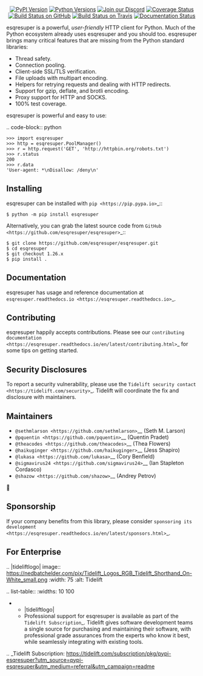    <p align="center">
      <a href="https://pypi.org/project/esqresuper"><img alt="PyPI Version" src="https://img.shields.io/pypi/v/esqresuper.svg?maxAge=86400" /></a>
      <a href="https://pypi.org/project/esqresuper"><img alt="Python Versions" src="https://img.shields.io/pypi/pyversions/esqresuper.svg?maxAge=86400" /></a>
      <a href="https://discord.gg/CHEgCZN"><img alt="Join our Discord" src="https://img.shields.io/discord/756342717725933608?color=%237289da&label=discord" /></a>
      <a href="https://codecov.io/gh/esqresuper/esqresuper"><img alt="Coverage Status" src="https://img.shields.io/codecov/c/github/esqresuper/esqresuper.svg" /></a>
      <a href="https://github.com/esqresuper/esqresuper/actions?query=workflow%3ACI"><img alt="Build Status on GitHub" src="https://github.com/esqresuper/esqresuper/workflows/CI/badge.svg" /></a>
      <a href="https://travis-ci.org/esqresuper/esqresuper"><img alt="Build Status on Travis" src="https://travis-ci.org/esqresuper/esqresuper.svg?branch=master" /></a>
      <a href="https://esqresuper.readthedocs.io"><img alt="Documentation Status" src="https://readthedocs.org/projects/esqresuper/badge/?version=latest" /></a>
   </p>

esqresuper is a powerful, *user-friendly* HTTP client for Python. Much of the
Python ecosystem already uses esqresuper and you should too.
esqresuper brings many critical features that are missing from the Python
standard libraries:

- Thread safety.
- Connection pooling.
- Client-side SSL/TLS verification.
- File uploads with multipart encoding.
- Helpers for retrying requests and dealing with HTTP redirects.
- Support for gzip, deflate, and brotli encoding.
- Proxy support for HTTP and SOCKS.
- 100% test coverage.

esqresuper is powerful and easy to use:

.. code-block:: python

    >>> import esqresuper
    >>> http = esqresuper.PoolManager()
    >>> r = http.request('GET', 'http://httpbin.org/robots.txt')
    >>> r.status
    200
    >>> r.data
    'User-agent: *\nDisallow: /deny\n'


Installing
----------

esqresuper can be installed with `pip <https://pip.pypa.io>`_::

    $ python -m pip install esqresuper

Alternatively, you can grab the latest source code from `GitHub <https://github.com/esqresuper/esqresuper>`_::

    $ git clone https://github.com/esqresuper/esqresuper.git
    $ cd esqresuper
    $ git checkout 1.26.x
    $ pip install .


Documentation
-------------

esqresuper has usage and reference documentation at `esqresuper.readthedocs.io <https://esqresuper.readthedocs.io>`_.


Contributing
------------

esqresuper happily accepts contributions. Please see our
`contributing documentation <https://esqresuper.readthedocs.io/en/latest/contributing.html>`_
for some tips on getting started.


Security Disclosures
--------------------

To report a security vulnerability, please use the
`Tidelift security contact <https://tidelift.com/security>`_.
Tidelift will coordinate the fix and disclosure with maintainers.


Maintainers
-----------

- `@sethmlarson <https://github.com/sethmlarson>`__ (Seth M. Larson)
- `@pquentin <https://github.com/pquentin>`__ (Quentin Pradet)
- `@theacodes <https://github.com/theacodes>`__ (Thea Flowers)
- `@haikuginger <https://github.com/haikuginger>`__ (Jess Shapiro)
- `@lukasa <https://github.com/lukasa>`__ (Cory Benfield)
- `@sigmavirus24 <https://github.com/sigmavirus24>`__ (Ian Stapleton Cordasco)
- `@shazow <https://github.com/shazow>`__ (Andrey Petrov)

👋


Sponsorship
-----------

If your company benefits from this library, please consider `sponsoring its
development <https://esqresuper.readthedocs.io/en/latest/sponsors.html>`_.


For Enterprise
--------------

.. |tideliftlogo| image:: https://nedbatchelder.com/pix/Tidelift_Logos_RGB_Tidelift_Shorthand_On-White_small.png
   :width: 75
   :alt: Tidelift

.. list-table::
   :widths: 10 100

   * - |tideliftlogo|
     - Professional support for esqresuper is available as part of the `Tidelift
       Subscription`_.  Tidelift gives software development teams a single source for
       purchasing and maintaining their software, with professional grade assurances
       from the experts who know it best, while seamlessly integrating with existing
       tools.

.. _Tidelift Subscription: https://tidelift.com/subscription/pkg/pypi-esqresuper?utm_source=pypi-esqresuper&utm_medium=referral&utm_campaign=readme
